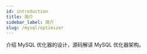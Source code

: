 ```yaml
---
id: introduction
title: 简介
sidebar_label: 简介
slug: /mysql/optimizer
---
```


介绍 MySQL 优化器的设计，源码解读 MySQL 优化器架构。
